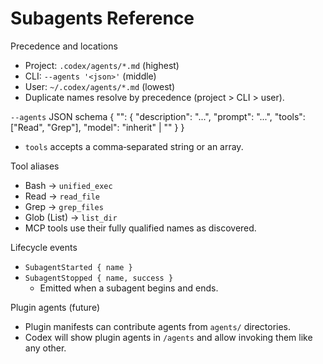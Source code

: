 # Subagents Reference

Precedence and locations
- Project: `.codex/agents/*.md` (highest)
- CLI: `--agents '<json>'` (middle)
- User: `~/.codex/agents/*.md` (lowest)
- Duplicate names resolve by precedence (project > CLI > user).

`--agents` JSON schema
{
  "<name>": {
    "description": "...",
    "prompt": "...",
    "tools": ["Read", "Grep"],
    "model": "inherit" | "<alias>"
  }
}
- `tools` accepts a comma‑separated string or an array.

Tool aliases
- Bash → `unified_exec`
- Read → `read_file`
- Grep → `grep_files`
- Glob (List) → `list_dir`
- MCP tools use their fully qualified names as discovered.

Lifecycle events
- `SubagentStarted { name }`
- `SubagentStopped { name, success }`
  - Emitted when a subagent begins and ends.

Plugin agents (future)
- Plugin manifests can contribute agents from `agents/` directories.
- Codex will show plugin agents in `/agents` and allow invoking them like any other.

